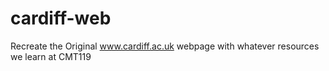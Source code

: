 # cardiff-web
Recreate the Original www.cardiff.ac.uk webpage with whatever resources we learn at CMT119
